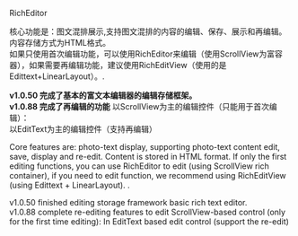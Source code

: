 RichEditor 

核心功能是：图文混排展示,支持图文混排的内容的编辑、保存、展示和再编辑。内容存储方式为HTML格式。<br>如果只使用首次编辑功能，可以使用RichEditor来编辑（使用ScrollView为富容器），如果需要再编辑功能，建议使用RichEditView（使用的是Edittext+LinearLayout）。.

<b>v1.0.50   完成了基本的富文本编辑器的编辑存储框架。</b> <br>
<b>v1.0.88   完成了再编辑的功能</b>
以ScrollView为主的编辑控件（只能用于首次编辑）：<br>
以EditText为主的编辑控件（支持再编辑）<br>


Core features are: photo-text display, supporting photo-text content edit, save, display and re-edit. Content is stored in HTML format.
If only the first editing functions, you can use RichEditor to edit (using ScrollView rich container), if you need to edit function, we recommend using RichEditView (using Edittext + LinearLayout). .

v1.0.50 finished editing storage framework basic rich text editor.<br>
v1.0.88 complete re-editing features to edit ScrollView-based control (only for the first time editing):
In EditText based edit control (support the re-edit)





